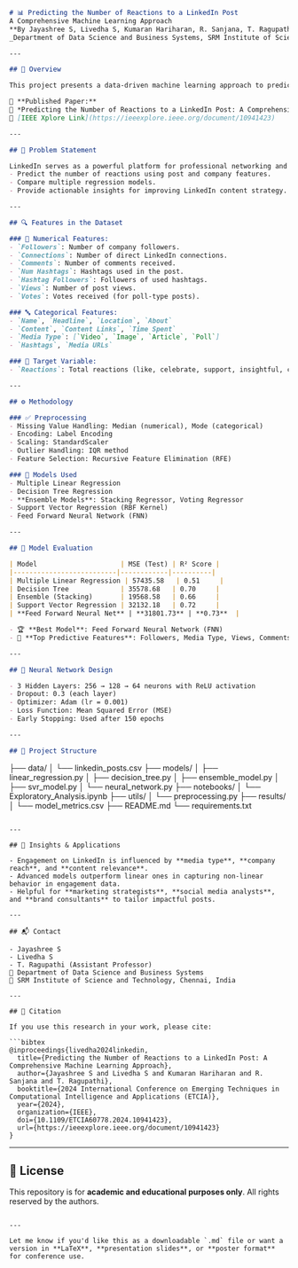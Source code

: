 
```markdown
# 📊 Predicting the Number of Reactions to a LinkedIn Post
A Comprehensive Machine Learning Approach  
**By Jayashree S, Livedha S, Kumaran Hariharan, R. Sanjana, T. Ragupathi**  
_Department of Data Science and Business Systems, SRM Institute of Science and Technology_

---

## 📌 Overview

This project presents a data-driven machine learning approach to predict the **number of reactions** a LinkedIn post will receive. By analyzing structured data from multiple companies, we aim to identify key factors influencing engagement and optimize post performance using advanced regression models.

📝 **Published Paper:**  
📄 *Predicting the Number of Reactions to a LinkedIn Post: A Comprehensive Machine Learning Approach*  
🔗 [IEEE Xplore Link](https://ieeexplore.ieee.org/document/10941423)

---

## 🧠 Problem Statement

LinkedIn serves as a powerful platform for professional networking and brand engagement. However, accurately forecasting engagement on posts remains a challenge. This project aims to:
- Predict the number of reactions using post and company features.
- Compare multiple regression models.
- Provide actionable insights for improving LinkedIn content strategy.

---

## 🔍 Features in the Dataset

### 🔢 Numerical Features:
- `Followers`: Number of company followers.
- `Connections`: Number of direct LinkedIn connections.
- `Comments`: Number of comments received.
- `Num Hashtags`: Hashtags used in the post.
- `Hashtag Followers`: Followers of used hashtags.
- `Views`: Number of post views.
- `Votes`: Votes received (for poll-type posts).

### 🔤 Categorical Features:
- `Name`, `Headline`, `Location`, `About`
- `Content`, `Content Links`, `Time Spent`
- `Media Type`: [`Video`, `Image`, `Article`, `Poll`]
- `Hashtags`, `Media URLs`

### 🎯 Target Variable:
- `Reactions`: Total reactions (like, celebrate, support, insightful, curious, etc.)

---

## ⚙️ Methodology

### ✅ Preprocessing
- Missing Value Handling: Median (numerical), Mode (categorical)
- Encoding: Label Encoding
- Scaling: StandardScaler
- Outlier Handling: IQR method
- Feature Selection: Recursive Feature Elimination (RFE)

### 🤖 Models Used
- Multiple Linear Regression
- Decision Tree Regression
- **Ensemble Models**: Stacking Regressor, Voting Regressor
- Support Vector Regression (RBF Kernel)
- Feed Forward Neural Network (FNN)

---

## 🧪 Model Evaluation

| Model                     | MSE (Test) | R² Score |
|--------------------------|------------|----------|
| Multiple Linear Regression | 57435.58   | 0.51     |
| Decision Tree             | 35578.68   | 0.70     |
| Ensemble (Stacking)       | 19568.58   | 0.66     |
| Support Vector Regression | 32132.18   | 0.72     |
| **Feed Forward Neural Net** | **31801.73** | **0.73**  |

- 🏆 **Best Model**: Feed Forward Neural Network (FNN)
- 🎯 **Top Predictive Features**: Followers, Media Type, Views, Comments, Connections

---

## 🧬 Neural Network Design

- 3 Hidden Layers: 256 → 128 → 64 neurons with ReLU activation
- Dropout: 0.3 (each layer)
- Optimizer: Adam (lr = 0.001)
- Loss Function: Mean Squared Error (MSE)
- Early Stopping: Used after 150 epochs

---

## 📎 Project Structure

```

├── data/
│   └── linkedin\_posts.csv
├── models/
│   ├── linear\_regression.py
│   ├── decision\_tree.py
│   ├── ensemble\_model.py
│   ├── svr\_model.py
│   └── neural\_network.py
├── notebooks/
│   └── Exploratory\_Analysis.ipynb
├── utils/
│   └── preprocessing.py
├── results/
│   └── model\_metrics.csv
├── README.md
└── requirements.txt

````

---

## 🧠 Insights & Applications

- Engagement on LinkedIn is influenced by **media type**, **company reach**, and **content relevance**.
- Advanced models outperform linear ones in capturing non-linear behavior in engagement data.
- Helpful for **marketing strategists**, **social media analysts**, and **brand consultants** to tailor impactful posts.

---

## 📬 Contact

- Jayashree S  
- Livedha S  
- T. Ragupathi (Assistant Professor)  
📧 Department of Data Science and Business Systems  
📍 SRM Institute of Science and Technology, Chennai, India

---

## 🔖 Citation

If you use this research in your work, please cite:

```bibtex
@inproceedings{livedha2024linkedin,
  title={Predicting the Number of Reactions to a LinkedIn Post: A Comprehensive Machine Learning Approach},
  author={Jayashree S and Livedha S and Kumaran Hariharan and R. Sanjana and T. Ragupathi},
  booktitle={2024 International Conference on Emerging Techniques in Computational Intelligence and Applications (ETCIA)},
  year={2024},
  organization={IEEE},
  doi={10.1109/ETCIA60778.2024.10941423},
  url={https://ieeexplore.ieee.org/document/10941423}
}
````

---

## 📜 License

This repository is for **academic and educational purposes only**. All rights reserved by the authors.

```

---

Let me know if you'd like this as a downloadable `.md` file or want a version in **LaTeX**, **presentation slides**, or **poster format** for conference use.
```
